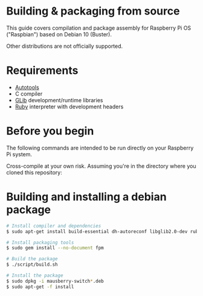 # Building & packaging from source

This guide covers compilation and package assembly for Raspberry Pi OS ("Raspbian") based on Debian 10 (Buster).

Other distributions are not officially supported.

# Requirements

 - [Autotools][autotools]
 - C compiler
 - [GLib][glib] development/runtime libraries
 - [Ruby][ruby] interpreter with development headers

# Before you begin

The following commands are intended to be run directly on your Raspberry Pi system.

Cross-compile at your own risk. Assuming you're in the directory where you cloned this repository:

# Building and installing a debian package

```bash
# Install compiler and dependencies
$ sudo apt-get install build-essential dh-autoreconf libglib2.0-dev ruby ruby-dev

# Install packaging tools
$ sudo gem install --no-document fpm

# Build the package
$ ./script/build.sh

# Install the package
$ sudo dpkg -i mausberry-switch*.deb
$ sudo apt-get -f install
```

[autotools]: https://en.wikipedia.org/wiki/GNU_Build_System
[glib]: https://en.wikipedia.org/wiki/GLib
[ruby]: https://www.ruby-lang.org/
